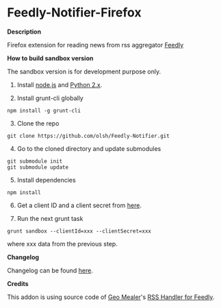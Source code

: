 Feedly-Notifier-Firefox
=======================

**Description**

Firefox extension for reading news from rss aggregator [Feedly](http://www.feedly.com)

**How to build sandbox version**

 The sandbox version is for development purpose only.

 1. Install [node.js](http://nodejs.org/) and [Python 2.x](https://www.python.org/).  
 
 2. Install grunt-cli globally  
 ```
 npm install -g grunt-cli
 ```
 
 3. Clone the repo 
 ```
 git clone https://github.com/olsh/Feedly-Notifier.git
 ```
 
 4. Go to the cloned directory and update submodules
 ```cd Feedly-Notifier-Firefox
 git submodule init
 git submodule update
 ```
 
 5. Install dependencies  
 ```
 npm install
 ```
 
 6. Get a client ID and a client secret from [here](https://groups.google.com/forum/#!topic/feedly-cloud/R0SEcJ5F8Oc).
 
 7. Run the next grunt task
 ```
grunt sandbox --clientId=xxx --clientSecret=xxx
 ```
 where xxx data from the previous step. 

**Changelog**

Changelog can be found [here](http://olsh.github.io/Feedly-Notifier/changelog/firefox/).

**Credits**

This addon is using source code of [Geo Mealer](https://github.com/geoelectric)'s [RSS Handler for Feedly](https://github.com/geoelectric/firefox-feedly-rss).